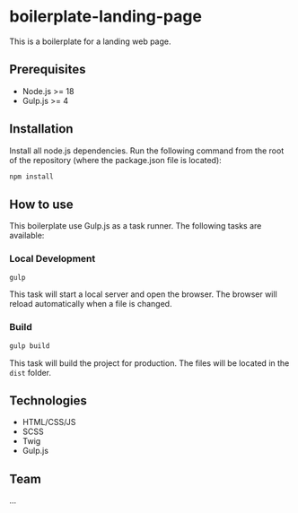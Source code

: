 # boilerplate-landing-page


This is a boilerplate for a landing web page.


## Prerequisites

- Node.js >= 18
- Gulp.js >= 4


## Installation

Install all node.js dependencies. Run the following command from the root of the repository (where the package.json file is located):

```bash
npm install
``` 


<!-- ## Setup -->

## How to use

This boilerplate use Gulp.js as a task runner. The following tasks are available:

### Local Development

```bash
gulp
```

This task will start a local server and open the browser. The browser will reload automatically when a file is changed.

### Build
    
```bash 
gulp build
```

This task will build the project for production. The files will be located in the `dist` folder.


## Technologies

- HTML/CSS/JS
- SCSS
- Twig
- Gulp.js


## Team

...


